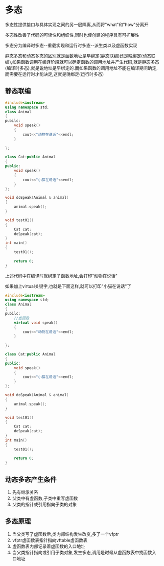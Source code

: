 # 多态

多态性提供接口与具体实现之间的另一层隔离,从而将"what"和"how"分离开

多态性改善了代码的可读性和组织性,同时也使创建的程序具有可扩展性

多态分为编译时多态--重载实现和运行时多态--派生类以及虚函数实现

静态多态和动态多态的区别就是函数地址是早绑定(静态联编)还是晚绑定(动态联编),如果函数调用在编译阶段就可以确定函数的调用地址并产生代码,就是静态多态(编译时多态),就是说地址是早绑定的.而如果函数的调用地址不能在编译期间确定,而需要在运行时才能决定,这就是晚绑定(运行时多态)

## 静态联编

```c++
#include<iostream>
using namespace std;
class Animal
{
pubilc:
    void speak()
    {
        cout<<"动物在说话"<<endl;
    }
    
};

class Cat:public Animal
{
public:
    void speak()
    {
        cout<<"小猫在说话"<<endl;
    }
};

void doSpeak(Animal & animal)
{
    animal.speak();
}

void test01()
{
    Cat cat;
    doSpeak(cat);
}
int main()
{
    test01();
    
    return 0;
}
```

上述代码中在编译时就绑定了函数地址,会打印"动物在说话"

如果加上virtual关键字,也就是下面这样,就可以打印"小猫在说话"了

```c++
#include<iostream>
using namespace std;
class Animal
{
pubilc:
    //虚函数
    virtual void speak()
    {
        cout<<"动物在说话"<<endl;
    }
    
};

class Cat:public Animal
{
public:
    void speak()
    {
        cout<<"小猫在说话"<<endl;
    }
};

void doSpeak(Animal & animal)
{
    animal.speak();
}

void test01()
{
    Cat cat;
    doSpeak(cat);
}
int main()
{
    test01();
    
    return 0;
}
```

## 动态多态产生条件

1. 先有继承关系
2. 父类中有虚函数,子类中重写虚函数
3. 父类的指针或引用指向子类的对象

## 多态原理

1. 当父类写了虚函数后,类内部结构发生改变,多了一个vfptr
2. vfptr虚函数表指针指向vftable虚函数表
3. 虚函数表内部记录着虚函数的入口地址
4. 当父类指针指向或引用子类对象,发生多态,调用是时候从虚函数表中找函数入口地址